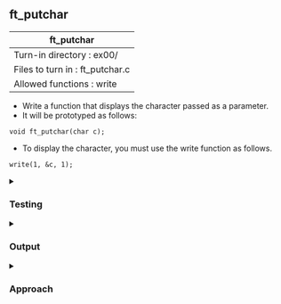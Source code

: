## ft_putchar

|               ft_putchar        |
|---------------------------------|
| Turn-in directory : ex00/       |
| Files to turn in : ft_putchar.c |
| Allowed functions : write       |

- Write a function that displays the character passed as a parameter.
- It will be prototyped as follows:
```
void ft_putchar(char c);
```
- To display the character, you must use the write function as follows.
```
write(1, &c, 1);
```

<details>
<summary><h3>Testing</h3></summary>

<pre><code>int	main(void)
{
	ft_putchar('a');
	ft_putchar('\n');
	ft_putchar('z');
	return (0);
}</code></pre>

See [testing file](main.c)

</details>

<details>
<summary><h3>Output</h3></summary>

<pre><code>a
z</code></pre>

</details>

<details>
<summary><h3>Approach</h3></summary>

The <a href=ft_putchar.c>answer</a> is in the question.

</details>
